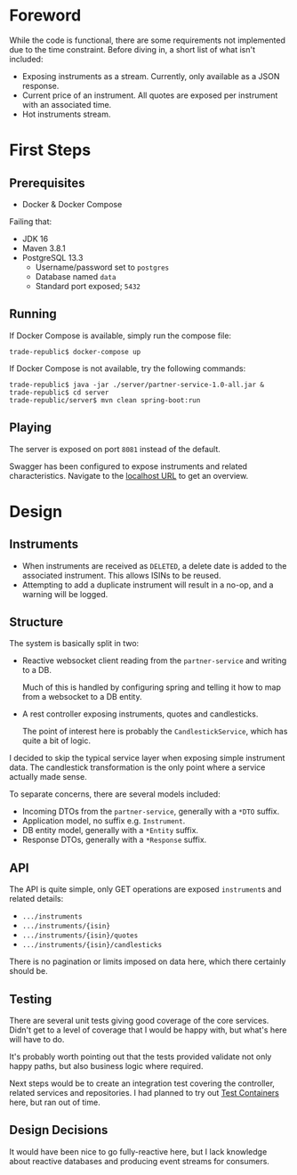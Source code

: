 # Foreword

While the code is functional, there are some requirements not implemented due to the time constraint. 
Before diving in, a short list of what isn't included:
 * Exposing instruments as a stream. Currently, only available as a JSON response.
 * Current price of an instrument. All quotes are exposed per instrument with an associated time.
 * Hot instruments stream. 

# First Steps

## Prerequisites

 * Docker & Docker Compose

Failing that:

 * JDK 16
 * Maven 3.8.1
 * PostgreSQL 13.3
    * Username/password set to `postgres`
    * Database named `data`
    * Standard port exposed; `5432`

## Running

If Docker Compose is available, simply run the compose file:

```shell
trade-republic$ docker-compose up
```

If Docker Compose is not available, try the following commands:

```shell
trade-republic$ java -jar ./server/partner-service-1.0-all.jar &
trade-republic$ cd server
trade-republic/server$ mvn clean spring-boot:run
```

## Playing

The server is exposed on port `8081` instead of the default.

Swagger has been configured to expose instruments and related characteristics. 
Navigate to the [localhost URL](http://localhost:8081/swagger-ui/index.html?configUrl=/v3/api-docs/swagger-config)
to get an overview.

# Design

## Instruments

 * When instruments are received as `DELETED`, a delete date is added to the associated instrument. 
   This allows ISINs to be reused.
 * Attempting to add a duplicate instrument will result in a no-op, and a warning will be logged.   


## Structure

The system is basically split in two:

 * Reactive websocket client reading from the `partner-service` and writing to a DB.
   
   Much of this is handled by configuring spring and telling it how to map from a websocket to a DB entity.
   
 * A rest controller exposing instruments, quotes and candlesticks.
   
   The point of interest here is probably the `CandlestickService`, which has quite a bit of logic.

I decided to skip the typical service layer when exposing simple instrument data. 
The candlestick transformation is the only point where a service actually made sense.

To separate concerns, there are several models included:
 * Incoming DTOs from the `partner-service`, generally with a `*DTO` suffix.
 * Application model, no suffix e.g. `Instrument`.
 * DB entity model, generally with a `*Entity` suffix.
 * Response DTOs, generally with a `*Response` suffix.

## API

The API is quite simple, only GET operations are exposed `instrument`s and related details:

 * `.../instruments`
 * `.../instruments/{isin}`
 * `.../instruments/{isin}/quotes`
 * `.../instruments/{isin}/candlesticks`

There is no pagination or limits imposed on data here, which there certainly should be.

## Testing

There are several unit tests giving good coverage of the core services.
Didn't get to a level of coverage that I would be happy with, but what's here will have to do.

It's probably worth pointing out that the tests provided validate not only happy paths, but also business logic where
required. 

Next steps would be to create an integration test covering the controller, related services and repositories. I had
planned to try out [Test Containers](https://github.com/testcontainers/) here, but ran out of time.

## Design Decisions

It would have been nice to go fully-reactive here, but I lack knowledge about reactive databases and producing event
streams for consumers. 

